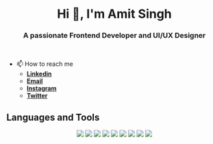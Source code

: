 <h1 align="center">Hi 👋, I'm Amit Singh</h1>
<h3 align="center">A passionate Frontend Developer and UI/UX Designer</h3>


<!-- <img src="https://github.githubassets.com/images/modules/site/home-campaign/astrocat.png" height="300px" align="right" /> -->
<br>

- 📫 How to reach me 
    - <a href="https://www.linkedin.com/in/ermtz/" target="_blank"> **Linkedin** </a>
    - <a href="mailto:amitmansingh2003@gmail.com" target="_blank"> **Email** </a>
    - <a href="https://www.instagram.com/iamitsingh_007" target="_blank"> **Instagram** </a>
    - <a href="https://twitter.com/ermtz_7" target="_blank"> **Twitter** </a>


<!-- 
<img width="100%" src="https://activity-graph.herokuapp.com/graph?username=noobmaster432&bg_color=000000&color=1fdbd8&line=ff5c5c&point=1adbce&area=true&hide_border=false" /> -->

## Languages and Tools

<p align="center">  
<img  src="https://readme-components.vercel.app/api?component=logo&logo=react&animation=spin&svgfill=15d8fe">  
<!-- <img  src="https://readme-components.vercel.app/api?component=logo&fill=black&logo=next.js&svgfill=ffffff"> -->
<!-- <img  src="https://readme-components.vercel.app/api?component=logo&fill=black&logo=java&svgfill=ffffff"> -->
<!-- <img  src="https://readme-components.vercel.app/api?component=logo&fill=black&logo=node.js&svgfill=659b60"> -->
<img  src="https://readme-components.vercel.app/api?component=logo&fill=black&logo=javascript&svgfill=f6df1c">
<img  src="https://readme-components.vercel.app/api?component=logo&fill=black&logo=CSS3&svgfill=264de4">
<img  src="https://readme-components.vercel.app/api?component=logo&fill=black&logo=tailwindcss&svgfill=028dd1">
<img  src="https://readme-components.vercel.app/api?component=logo&fill=black&logo=bootstrap&svgfill=563d7c">
<img  src="https://readme-components.vercel.app/api?component=logo&fill=black&logo=html5&svgfill=e34c26">
<!-- <img  src="https://readme-components.vercel.app/api?component=logo&fill=black&logo=mongodb&svgfill=659b60"> -->
<img  src="https://readme-components.vercel.app/api?component=logo&fill=black&logo=github">
<img  src="https://readme-components.vercel.app/api?component=logo&fill=black&logo=python&svgfill=4584b6">
<img  src="https://readme-components.vercel.app/api?component=logo&fill=black&logo=cplusplus&svgfill=4584b6"> 
<!-- <img  src="https://readme-components.vercel.app/api?component=logo&fill=black&logo=express.js&svgfill=2d79c7"> -->
</p>  
